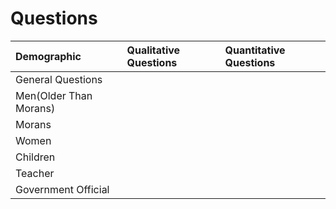 



# Questions

| Demographic            | Qualitative Questions | Quantitative Questions |
|:---------------------- |:--------------------- |:---------------------- |
| General Questions      |                       |                        |
| Men(Older Than Morans) |                       |                        |
| Morans                 |                       |                        |
| Women                  |                       |                        |
| Children               |                       |                        |
| Teacher                |                       |                        |
| Government Official    |                       |                        |
